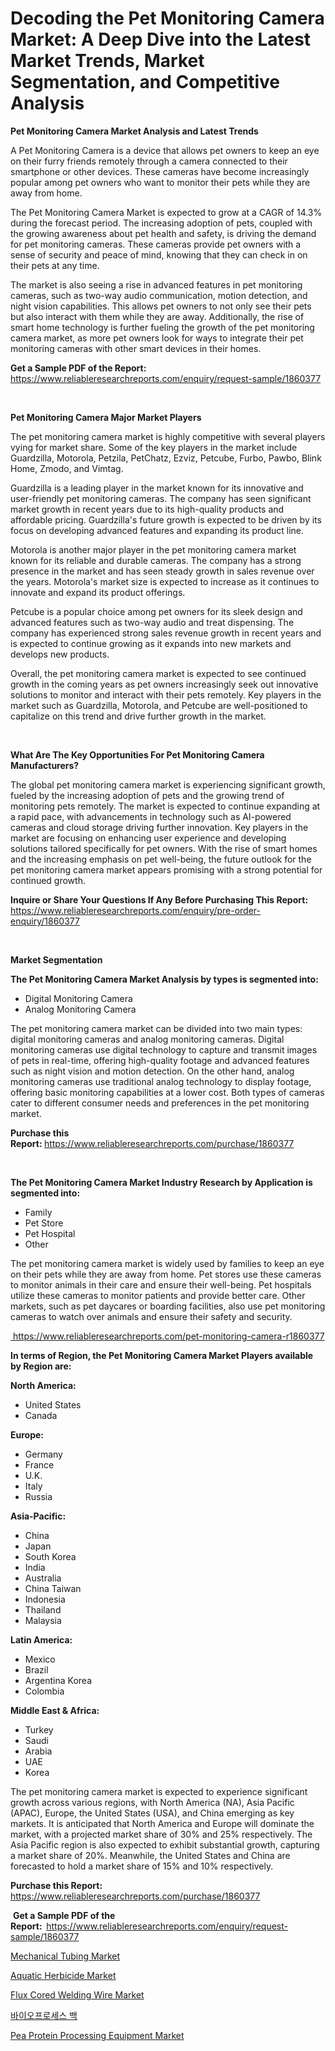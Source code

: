 <p><h1>Decoding the Pet Monitoring Camera Market: A Deep Dive into the Latest Market Trends, Market Segmentation, and Competitive Analysis</h1></p><p><strong>Pet Monitoring Camera Market Analysis and Latest Trends</strong></p>
<p><p>A Pet Monitoring Camera is a device that allows pet owners to keep an eye on their furry friends remotely through a camera connected to their smartphone or other devices. These cameras have become increasingly popular among pet owners who want to monitor their pets while they are away from home.</p><p>The Pet Monitoring Camera Market is expected to grow at a CAGR of 14.3% during the forecast period. The increasing adoption of pets, coupled with the growing awareness about pet health and safety, is driving the demand for pet monitoring cameras. These cameras provide pet owners with a sense of security and peace of mind, knowing that they can check in on their pets at any time.</p><p>The market is also seeing a rise in advanced features in pet monitoring cameras, such as two-way audio communication, motion detection, and night vision capabilities. This allows pet owners to not only see their pets but also interact with them while they are away. Additionally, the rise of smart home technology is further fueling the growth of the pet monitoring camera market, as more pet owners look for ways to integrate their pet monitoring cameras with other smart devices in their homes.</p></p>
<p><strong>Get a Sample PDF of the Report:&nbsp;</strong> <a href="https://www.reliableresearchreports.com/enquiry/request-sample/1860377">https://www.reliableresearchreports.com/enquiry/request-sample/1860377</a></p>
<p>&nbsp;</p>
<p><strong>Pet Monitoring Camera Major Market Players</strong></p>
<p><p>The pet monitoring camera market is highly competitive with several players vying for market share. Some of the key players in the market include Guardzilla, Motorola, Petzila, PetChatz, Ezviz, Petcube, Furbo, Pawbo, Blink Home, Zmodo, and Vimtag.</p><p>Guardzilla is a leading player in the market known for its innovative and user-friendly pet monitoring cameras. The company has seen significant market growth in recent years due to its high-quality products and affordable pricing. Guardzilla's future growth is expected to be driven by its focus on developing advanced features and expanding its product line.</p><p>Motorola is another major player in the pet monitoring camera market known for its reliable and durable cameras. The company has a strong presence in the market and has seen steady growth in sales revenue over the years. Motorola's market size is expected to increase as it continues to innovate and expand its product offerings.</p><p>Petcube is a popular choice among pet owners for its sleek design and advanced features such as two-way audio and treat dispensing. The company has experienced strong sales revenue growth in recent years and is expected to continue growing as it expands into new markets and develops new products.</p><p>Overall, the pet monitoring camera market is expected to see continued growth in the coming years as pet owners increasingly seek out innovative solutions to monitor and interact with their pets remotely. Key players in the market such as Guardzilla, Motorola, and Petcube are well-positioned to capitalize on this trend and drive further growth in the market.</p></p>
<p>&nbsp;</p>
<p><strong>What Are The Key Opportunities For Pet Monitoring Camera Manufacturers?</strong></p>
<p><p>The global pet monitoring camera market is experiencing significant growth, fueled by the increasing adoption of pets and the growing trend of monitoring pets remotely. The market is expected to continue expanding at a rapid pace, with advancements in technology such as AI-powered cameras and cloud storage driving further innovation. Key players in the market are focusing on enhancing user experience and developing solutions tailored specifically for pet owners. With the rise of smart homes and the increasing emphasis on pet well-being, the future outlook for the pet monitoring camera market appears promising with a strong potential for continued growth.</p></p>
<p><strong>Inquire or Share Your Questions If Any Before Purchasing This Report:</strong> <a href="https://www.reliableresearchreports.com/enquiry/pre-order-enquiry/1860377">https://www.reliableresearchreports.com/enquiry/pre-order-enquiry/1860377</a></p>
<p>&nbsp;</p>
<p><strong>Market Segmentation</strong></p>
<p><strong>The Pet Monitoring Camera Market Analysis by types is segmented into:</strong></p>
<p><ul><li>Digital Monitoring Camera</li><li>Analog Monitoring Camera</li></ul></p>
<p><p>The pet monitoring camera market can be divided into two main types: digital monitoring cameras and analog monitoring cameras. Digital monitoring cameras use digital technology to capture and transmit images of pets in real-time, offering high-quality footage and advanced features such as night vision and motion detection. On the other hand, analog monitoring cameras use traditional analog technology to display footage, offering basic monitoring capabilities at a lower cost. Both types of cameras cater to different consumer needs and preferences in the pet monitoring market.</p></p>
<p><strong>Purchase this Report:&nbsp;</strong><a href="https://www.reliableresearchreports.com/purchase/1860377">https://www.reliableresearchreports.com/purchase/1860377</a></p>
<p>&nbsp;</p>
<p><strong>The Pet Monitoring Camera Market Industry Research by Application is segmented into:</strong></p>
<p><ul><li>Family</li><li>Pet Store</li><li>Pet Hospital</li><li>Other</li></ul></p>
<p><p>The pet monitoring camera market is widely used by families to keep an eye on their pets while they are away from home. Pet stores use these cameras to monitor animals in their care and ensure their well-being. Pet hospitals utilize these cameras to monitor patients and provide better care. Other markets, such as pet daycares or boarding facilities, also use pet monitoring cameras to watch over animals and ensure their safety and security.</p></p>
<p><a href="https://www.reliableresearchreports.com/pet-monitoring-camera-r1860377">&nbsp;https://www.reliableresearchreports.com/pet-monitoring-camera-r1860377</a></p>
<p><strong>In terms of Region, the Pet Monitoring Camera Market Players available by Region are:</strong></p>
<p>
    <p> <strong> North America: </strong>
        <ul>
            <li>United States</li>
            <li>Canada</li>
        </ul>
        </p> 
    <p> <strong> Europe: </strong>
        <ul>
            <li>Germany</li>
            <li>France</li>
            <li>U.K.</li>
            <li>Italy</li>
            <li>Russia</li>
        </ul>
        </p> 
    <p> <strong> Asia-Pacific: </strong>
        <ul>
            <li>China</li>
            <li>Japan</li>
            <li>South Korea</li>
            <li>India</li>
            <li>Australia</li>
            <li>China Taiwan</li>
            <li>Indonesia</li>
            <li>Thailand</li>
            <li>Malaysia</li>
        </ul>
        </p> 
    <p> <strong> Latin America: </strong>
        <ul>
            <li>Mexico</li>
            <li>Brazil</li>
            <li>Argentina Korea</li>
            <li>Colombia</li>
        </ul>
        </p> 
    <p> <strong> Middle East & Africa: </strong>
        <ul>
            <li>Turkey</li>
            <li>Saudi</li>
            <li>Arabia</li>
            <li>UAE</li>
            <li>Korea</li>
        </ul>
    </p>
    </p>
<p><p>The pet monitoring camera market is expected to experience significant growth across various regions, with North America (NA), Asia Pacific (APAC), Europe, the United States (USA), and China emerging as key markets. It is anticipated that North America and Europe will dominate the market, with a projected market share of 30% and 25% respectively. The Asia Pacific region is also expected to exhibit substantial growth, capturing a market share of 20%. Meanwhile, the United States and China are forecasted to hold a market share of 15% and 10% respectively.</p></p>
<p><strong>Purchase this Report: </strong><a href="https://www.reliableresearchreports.com/purchase/1860377">https://www.reliableresearchreports.com/purchase/1860377</a></p>
<p>&nbsp;<strong>Get a Sample PDF of the Report:&nbsp;&nbsp;</strong><a href="https://www.reliableresearchreports.com/enquiry/request-sample/1860377">https://www.reliableresearchreports.com/enquiry/request-sample/1860377</a></p>
<p><strong></strong></p>
<p><p><a href="https://www.linkedin.com/pulse/mechanical-tubing-market-growth-trends-covid-19-impact-forecasts-fo8xc?trackingId=X%2FQST1L2gTkWLpv3pGxurw%3D%3D">Mechanical Tubing Market</a></p><p><a href="https://issuu.com/reportprime-2/docs/aquatic-herbicide-market-size-2030.pptx">Aquatic Herbicide Market</a></p><p><a href="https://www.linkedin.com/pulse/flux-cored-welding-wire-market-size-share-global-analysis-report-6xyof?trackingId=bMD55XIDVoUGbEeIRn%2F79w%3D%3D">Flux Cored Welding Wire Market</a></p><p><a href="https://github.com/Hubertstyenger6685/Market-Research-Report-List-1/blob/main/930460420106.md">바이오프로세스 백</a></p><p><a href="https://github.com/guneycigdem35/Market-Research-Report-List-2/blob/main/pea-protein-processing-equipment-market.md">Pea Protein Processing Equipment Market</a></p></p>